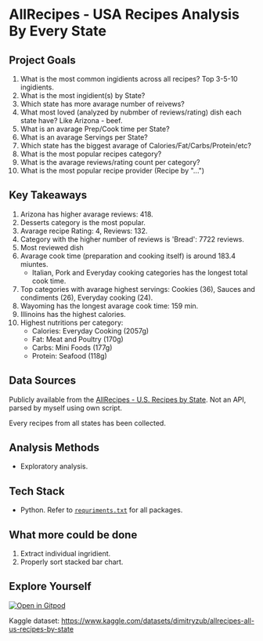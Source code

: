 # AllRecipes - USA Recipes Analysis By Every State

## Project Goals

1. What is the most common ingidients across all recipes? Top 3-5-10 ingidients.
2. What is the most ingidient(s) by State?
3. Which state has more avarage number of reivews?
4. What most loved (analyzed by nubmber of reviews/rating) dish each state have? Like Arizona - beef.
5. What is an avarage Prep/Cook time per State?
6. What is an avarage Servings per State?
7. Which state has the biggest avarage of Calories/Fat/Carbs/Protein/etc?
8. What is the most popular recipes category?
9. What is the avarage reviews/rating count per category?
10. What is the most popular recipe provider (Recipe by "...")

## Key Takeaways

1. Arizona has higher avarage reviews: 418.
2. Desserts category is the most popular.
3. Avarage recipe Rating: 4, Reviews: 132.
4. Category with the higher number of reviews is 'Bread': 7722 reviews.
5. Most reviewed dish
6. Avarage cook time (preparation and cooking itself) is around 183.4 miuntes.
    - Italian, Pork and Everyday cooking categories has the longest total cook time.
7. Top categories with avarage highest servings: Cookies (36), Sauces and condiments (26), Everyday cooking (24).
8. Wayoming has the longest avarage cook time: 159 min.
9. Illinoins has the highest calories.
10. Highest nutritions per category:
    - Calories: Everyday Cooking (2057g)
    - Fat: Meat and Poultry (170g)
    - Carbs: Mini Foods (177g)
    - Protein: Seafood (118g)

## Data Sources

Publicly available from the [AllRecipes - U.S. Recipes by State](https://www.allrecipes.com/recipes/17425/us-recipes/us-recipes-by-state/). Not an API, parsed by myself using own script.

Every recipes from all states has been collected.

## Analysis Methods

- Exploratory analysis.

## Tech Stack

- Python. Refer to [`requriments.txt`](https://github.com/dimitryzub/us-recipes-analysis-by-state/blob/85e0162f06fb9cb84a6b387b4d27ad05b0afe304/requirements.txt) for all packages.

## What more could be done 

1. Extract individual ingridient.
2. Properly sort stacked bar chart.
## Explore Yourself

[![Open in Gitpod](https://gitpod.io/button/open-in-gitpod.svg)](https://github.com/dimitryzub/us-recipes-analysis-by-state)

Kaggle dataset: https://www.kaggle.com/datasets/dimitryzub/allrecipes-all-us-recipes-by-state
